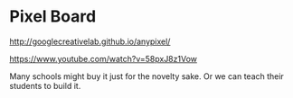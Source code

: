 # Pixel Board 


http://googlecreativelab.github.io/anypixel/ 

https://www.youtube.com/watch?v=58pxJ8z1Vow

Many schools might buy it just for the novelty sake. 
Or we can teach their students to build it. 
